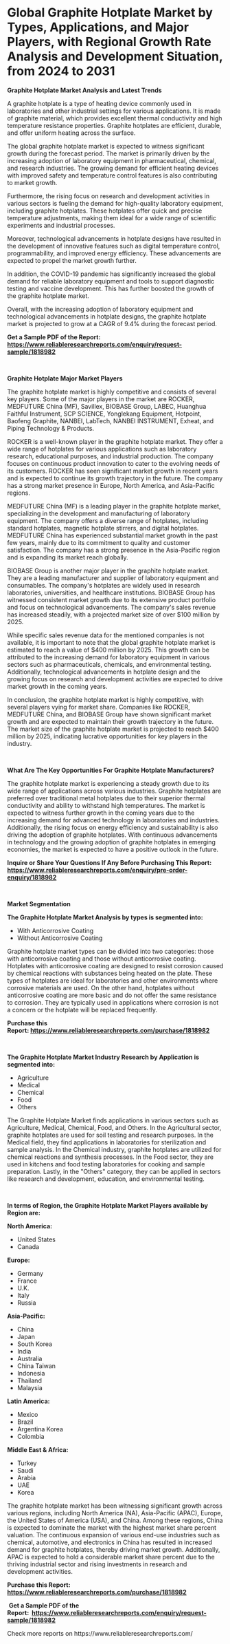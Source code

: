 <p><h1>Global Graphite Hotplate Market by Types, Applications, and Major Players, with Regional Growth Rate Analysis and Development Situation, from 2024 to 2031</h1></p><p><strong>Graphite Hotplate Market Analysis and Latest Trends</strong></p>
<p><p>A graphite hotplate is a type of heating device commonly used in laboratories and other industrial settings for various applications. It is made of graphite material, which provides excellent thermal conductivity and high temperature resistance properties. Graphite hotplates are efficient, durable, and offer uniform heating across the surface.</p><p>The global graphite hotplate market is expected to witness significant growth during the forecast period. The market is primarily driven by the increasing adoption of laboratory equipment in pharmaceutical, chemical, and research industries. The growing demand for efficient heating devices with improved safety and temperature control features is also contributing to market growth.</p><p>Furthermore, the rising focus on research and development activities in various sectors is fueling the demand for high-quality laboratory equipment, including graphite hotplates. These hotplates offer quick and precise temperature adjustments, making them ideal for a wide range of scientific experiments and industrial processes.</p><p>Moreover, technological advancements in hotplate designs have resulted in the development of innovative features such as digital temperature control, programmability, and improved energy efficiency. These advancements are expected to propel the market growth further.</p><p>In addition, the COVID-19 pandemic has significantly increased the global demand for reliable laboratory equipment and tools to support diagnostic testing and vaccine development. This has further boosted the growth of the graphite hotplate market.</p><p>Overall, with the increasing adoption of laboratory equipment and technological advancements in hotplate designs, the graphite hotplate market is projected to grow at a CAGR of 9.4% during the forecast period.</p></p>
<p><strong>Get a Sample PDF of the Report:&nbsp; <a href="https://www.reliableresearchreports.com/enquiry/request-sample/1818982">https://www.reliableresearchreports.com/enquiry/request-sample/1818982</a></strong></p>
<p>&nbsp;</p>
<p><strong>Graphite Hotplate Major Market Players</strong></p>
<p><p>The graphite hotplate market is highly competitive and consists of several key players. Some of the major players in the market are ROCKER, MEDFUTURE China (MF), Savillex, BIOBASE Group, LABEC, Huanghua Faithful Instrument, SCP SCIENCE, Yonglekang Equipment, Hotpoint, Baofeng Graphite, NANBEI, LabTech, NANBEI INSTRUMENT, Exheat, and Piping Technology & Products.</p><p>ROCKER is a well-known player in the graphite hotplate market. They offer a wide range of hotplates for various applications such as laboratory research, educational purposes, and industrial production. The company focuses on continuous product innovation to cater to the evolving needs of its customers. ROCKER has seen significant market growth in recent years and is expected to continue its growth trajectory in the future. The company has a strong market presence in Europe, North America, and Asia-Pacific regions.</p><p>MEDFUTURE China (MF) is a leading player in the graphite hotplate market, specializing in the development and manufacturing of laboratory equipment. The company offers a diverse range of hotplates, including standard hotplates, magnetic hotplate stirrers, and digital hotplates. MEDFUTURE China has experienced substantial market growth in the past few years, mainly due to its commitment to quality and customer satisfaction. The company has a strong presence in the Asia-Pacific region and is expanding its market reach globally.</p><p>BIOBASE Group is another major player in the graphite hotplate market. They are a leading manufacturer and supplier of laboratory equipment and consumables. The company's hotplates are widely used in research laboratories, universities, and healthcare institutions. BIOBASE Group has witnessed consistent market growth due to its extensive product portfolio and focus on technological advancements. The company's sales revenue has increased steadily, with a projected market size of over $100 million by 2025.</p><p>While specific sales revenue data for the mentioned companies is not available, it is important to note that the global graphite hotplate market is estimated to reach a value of $400 million by 2025. This growth can be attributed to the increasing demand for laboratory equipment in various sectors such as pharmaceuticals, chemicals, and environmental testing. Additionally, technological advancements in hotplate design and the growing focus on research and development activities are expected to drive market growth in the coming years.</p><p>In conclusion, the graphite hotplate market is highly competitive, with several players vying for market share. Companies like ROCKER, MEDFUTURE China, and BIOBASE Group have shown significant market growth and are expected to maintain their growth trajectory in the future. The market size of the graphite hotplate market is projected to reach $400 million by 2025, indicating lucrative opportunities for key players in the industry.</p></p>
<p>&nbsp;</p>
<p><strong>What Are The Key Opportunities For Graphite Hotplate Manufacturers?</strong></p>
<p><p>The graphite hotplate market is experiencing a steady growth due to its wide range of applications across various industries. Graphite hotplates are preferred over traditional metal hotplates due to their superior thermal conductivity and ability to withstand high temperatures. The market is expected to witness further growth in the coming years due to the increasing demand for advanced technology in laboratories and industries. Additionally, the rising focus on energy efficiency and sustainability is also driving the adoption of graphite hotplates. With continuous advancements in technology and the growing adoption of graphite hotplates in emerging economies, the market is expected to have a positive outlook in the future.</p></p>
<p><strong>Inquire or Share Your Questions If Any Before Purchasing This Report: <a href="https://www.reliableresearchreports.com/enquiry/pre-order-enquiry/1818982">https://www.reliableresearchreports.com/enquiry/pre-order-enquiry/1818982</a></strong></p>
<p>&nbsp;</p>
<p><strong>Market Segmentation</strong></p>
<p><strong>The Graphite Hotplate Market Analysis by types is segmented into:</strong></p>
<p><ul><li>With Anticorrosive Coating</li><li>Without Anticorrosive Coating</li></ul></p>
<p><p>Graphite hotplate market types can be divided into two categories: those with anticorrosive coating and those without anticorrosive coating. Hotplates with anticorrosive coating are designed to resist corrosion caused by chemical reactions with substances being heated on the plate. These types of hotplates are ideal for laboratories and other environments where corrosive materials are used. On the other hand, hotplates without anticorrosive coating are more basic and do not offer the same resistance to corrosion. They are typically used in applications where corrosion is not a concern or the hotplate will be replaced frequently.</p></p>
<p><strong>Purchase this Report:&nbsp;<a href="https://www.reliableresearchreports.com/purchase/1818982">https://www.reliableresearchreports.com/purchase/1818982</a></strong></p>
<p>&nbsp;</p>
<p><strong>The Graphite Hotplate Market Industry Research by Application is segmented into:</strong></p>
<p><ul><li>Agriculture</li><li>Medical</li><li>Chemical</li><li>Food</li><li>Others</li></ul></p>
<p><p>The Graphite Hotplate Market finds applications in various sectors such as Agriculture, Medical, Chemical, Food, and Others. In the Agricultural sector, graphite hotplates are used for soil testing and research purposes. In the Medical field, they find applications in laboratories for sterilization and sample analysis. In the Chemical industry, graphite hotplates are utilized for chemical reactions and synthesis processes. In the Food sector, they are used in kitchens and food testing laboratories for cooking and sample preparation. Lastly, in the "Others" category, they can be applied in sectors like research and development, education, and environmental testing.</p></p>
<p>&nbsp;</p>
<p><strong>In terms of Region, the Graphite Hotplate Market Players available by Region are:</strong></p>
<p>
    <p> <strong> North America: </strong>
        <ul>
            <li>United States</li>
            <li>Canada</li>
        </ul>
        </p> 
    <p> <strong> Europe: </strong>
        <ul>
            <li>Germany</li>
            <li>France</li>
            <li>U.K.</li>
            <li>Italy</li>
            <li>Russia</li>
        </ul>
        </p> 
    <p> <strong> Asia-Pacific: </strong>
        <ul>
            <li>China</li>
            <li>Japan</li>
            <li>South Korea</li>
            <li>India</li>
            <li>Australia</li>
            <li>China Taiwan</li>
            <li>Indonesia</li>
            <li>Thailand</li>
            <li>Malaysia</li>
        </ul>
        </p> 
    <p> <strong> Latin America: </strong>
        <ul>
            <li>Mexico</li>
            <li>Brazil</li>
            <li>Argentina Korea</li>
            <li>Colombia</li>
        </ul>
        </p> 
    <p> <strong> Middle East & Africa: </strong>
        <ul>
            <li>Turkey</li>
            <li>Saudi</li>
            <li>Arabia</li>
            <li>UAE</li>
            <li>Korea</li>
        </ul>
    </p>
    </p>
<p><p>The graphite hotplate market has been witnessing significant growth across various regions, including North America (NA), Asia-Pacific (APAC), Europe, the United States of America (USA), and China. Among these regions, China is expected to dominate the market with the highest market share percent valuation. The continuous expansion of various end-use industries such as chemical, automotive, and electronics in China has resulted in increased demand for graphite hotplates, thereby driving market growth. Additionally, APAC is expected to hold a considerable market share percent due to the thriving industrial sector and rising investments in research and development activities.</p></p>
<p><strong>Purchase this Report: <a href="https://www.reliableresearchreports.com/purchase/1818982">https://www.reliableresearchreports.com/purchase/1818982</a></strong></p>
<p>&nbsp;<strong>Get a Sample PDF of the Report:&nbsp;&nbsp;<a href="https://www.reliableresearchreports.com/enquiry/request-sample/1818982">https://www.reliableresearchreports.com/enquiry/request-sample/1818982</a></strong></p>
<p><strong></strong></p>
<p>Check more reports on https://www.reliableresearchreports.com/</p>